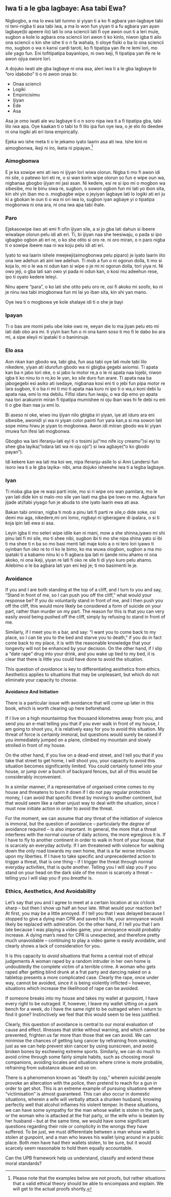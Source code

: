 ## Iwa ti a le gba lagbaye: Asa tabi Ewa?

Nigbogbo, a ma lo ewa lati tunmo si yiyan ti a ko fi agbara yan-lagbaye tabi ni teni-nigba ti asa tabi iwa, a ma lo won fun yiyan ti a fu agbara yan ayan lagbaye(bi apeere ilo) lati lo ona sciencii lati fi oye awon oun ti a leri mule, sugbon a kole lo agbara ona sciencii lori awon ti ko kinlo, niwon igba ti ailo ona sciencii o kin she ishe ti o n fa wahala, ti oloye fisiki o ba lo ona sciencii mo, sugbon o wa n kansi cardi taroti, ko fi tipatipa yan ife re lemi lori, mo sile yago fun. Eni tofitipatipa bayanlopo, ni owo keji, fi tipatipa yan ife re le awon ojiya owore lori.

A dojuko iwati ale gba lagbaye ni ona asa, aleri iwa ti a le gba lagbaye bi “oro idabobo” ti o ni awon onaa bi:

- Onaa sciencii
- Logiki
- Empiricisimu
- Ijiyan
- Ede
- Asa

Asa je omo iwati ale wu lagbaye ti o n soro nipa iwa ti a fi tipatipa gba, tabi lilo iwa apa. Oye kaakan ti o tabi to fi lilo ipa fun oye iwa, o je elo ilo deedee ni ona logiki ati eri lona empirically.

Ejeka wo ishe meta ti o le jekamo iyato laarin asa ati iwa. Ishe kini ni aimogbonwa, ikeji ni iro, iketa ni pipayan.[^9]

### Aimogbonwa

E je ka sowipe emi ati iwo ni ijiyan lori wiwa olorun. Nigba ti mo fi awon idi mi sile, o patewo lori eti re,  o si wan korin wipe olorun so fun e wipe oun wa, nigbanaa gbogbo ijiyan mi jasi asan. Ni kedere, esi re si ipo mi o mogbon wa sibesibe, mo le binu siwa re, sugbon, o sowon  ogbon fun mi lati yo ibon sita, kin shi yin iban mo o. mogbagbe wipe o jeyiyan lagbaye lati lo logiki ati eri ju ki a gbokan le oun ti o wa ni ori iwa lo, sugbon iyan agbaye yi o tipatipa mogbonwa ni ona ara, ni ona iwa apa tabi ihale.

### Paro

Ejekasowipe iiwo ati emi fi ofin ijiyan sile, a si jo gba lati dahun si ibeere wiwalaye olorun pelu idi ati eri. Ti, bi ijiyan naa she teesiwaju, o pada si ipo igbagbo ogbon ati eri re, o ko she otito si oro re. ni oro miran, o n paro nigba ti o sowipe ibeere naa ni wa koju pelu idi ati eri.

Iyato to wa laarin ishele meejeeji(aimogbonwa pelu piparo) je iyato laarin iito ona iwe adehun ati aini iwe adehun. Ti mob a fun o ni ogorun dolla, ti mo si koja lo, mi o le wa ni odun kan si wipe o je mi ni ogorun dolla, tori yiya ni. Ni owo jeji, o gba lati san owo yi pada ni odun kan, o kosi mu adeehun rese, ipo ti oyato kedere leleyi.

Ninu apere “para”, o ko lati she otito pelu oro re, osi fi akoko mi soofo, ko ni je ninu iwa tabi imogbonwa fun mi lai yo iban sita, kin shi yan mano.

Oye iwa ti o mogbowa ye kole shalaye idi ti o she je bayi

### Ipayan

Ti o bas are momi pelu obe loke owo re, eeyan die lo ma jiyan pelu eto mi lati dab obo ara mi. ti yiyin ban fun o ni ona kann soso ti mo fi le dabo bo ara mi, a sipe eleyii ni ipataki ti o banininuje.

### Elo asa

Aon nkan kan gbodo wa, tabi gba, fun asa tabi oye lati mule tabi lilo nikedere, yiyan ati idurofun gbodo wa ni gbigba gegebi axiomsi. Ti apata kan ba n jabo lori oke, o si jabo lu motor re,a o le ni apata naa lojebi, niwon igba ti ko ninu to n ro,ko le yan, ko sile duro fun arare. Ti apata naa ba jabogegebi esi asiko ati isedaye, nigbanaa kosi eni ti o jebi fun pipa motor re lara sugbon, ti o ba ri mi ti mo ti apata naa kuro ni ipo ti o wa,o koni debi lu apata naa, emi lo ma debilu. Fifisi idaru fun iwaju, o wa dip emo yo apata naa tori arakunrin miran fi tipatipa mumishee ni oju iban was hi fe debi ru eni ti o gbe iban naa ju emi lo.

Bi aseso ni oke, wiwo inu ijiyan nilo gbigba iri yiyan, iye ati iduro ara eni sibesibe, awonidi yi wa ni yiyan color painti fun yara kan,a si ma sowon lati sope mimu hiwu je yiyan to mogbonwa. Awon idi miiran gbodo wa ki yiyan imuwa fun ifesi lati mogbonwa.

Gbogbo wa lani iferanju-lati eyi ti o tosimi ju(“mo nife icy creamu”)si eyi to shee gba layika(“odara lati wa ni oju ojo”) si iwa agbaye(“o ko gbodo payan”).

Idi kekere kan wa lati ma koi we, nipa iferanju-asile lo si Ann Landersi fun isoro iwa ti a le gba layika- nibi, ama dojuko isheeshe iwa ti a legba lagbaye.

### Iyan

Ti moba gba ipe re wasi parti irole, mo si ri wipe oro wan pamilara, mo le yan lati dide kin si malo-mo sile yan laati ma gba ipe lowo re mo. Agbara fun jijade ati/tabi yiyago fun je abuda to she iyato laarin ewa ati asa.

Bakan tabi omiran, nigba ti mob a pinu lati fi parti re sile,o dide soke, osi demi mo aga, nikedere,mi oni lomo, nigbayi ni igberagare di ipalara, o si ti koja ipin lati ewa si asa.

Leyin igba ti mo seleri wipe idile kan ni mani, mow a she shinna,iyawo mi shi pinu lati fi mi sile, mo ti shee nibi, sugbon ibi ti mo she nipa shina yato si ibi ti ma shee ti n ba so mo basi menti lati maje kolo a o ni lero lori iyawo ti oyinban fun oko re to ri ko le bimo, ko ma wuwa ologbon, sugbon a ma mo ipataki ti a kabamo ninu ki o fi agbara ipa lati ni ijande ninu ahamo ni ona akoko, ni ona ikeji, yiyan re lati fi oko re sile ti di yiyo kuro pelu ahamo. Ailebimo o le ba agbara lati yan eni keji je; ti mo basimenti le je.

### Avoidance

If you and I are both standing at the top of a cliff, and I turn to you and say, “Stand in front of me, so I can push you off the cliff,” what would your response be? If you do voluntarily stand in front of me, and I then push you off the cliff, this would more likely be considered a form of suicide on your part, rather than murder on my part. The reason for this is that you can very easily *avoid* being pushed off the cliff, simply by refusing to stand in front of me.

Similarly, if I meet you in a bar, and say: “I want you to come back to my place, so I can tie you to the bed and starve you to death,” if you do in fact come back to my place, it is with the reasonable knowledge that your longevity will not be enhanced by your decision. On the other hand, if I slip a “date rape” drug into your drink, and you wake up tied to my bed, it is clear that there is little you could have done to avoid the situation.

This question of *avoidance* is key to differentiating aesthetics from ethics. Aesthetics applies to situations that may be unpleasant, but which do not eliminate your capacity to choose.

#### Avoidance And Initiation

There is a particular issue with avoidance that will come up later in this book, which is worth clearing up here beforehand.

If I live on a high mountaintop five thousand kilometres away from you, and send you an e-mail telling you that if you ever walk in front of my house, I am going to shoot you, it is relatively easy for you to avoid this situation. My threat of force is certainly immoral, but questions would surely be raised if you immediately jumped on a plane, climbed my mountain and slowly strolled in front of my house.

On the other hand, if you live on a dead-end street, and I tell you that if you take that street to get home, I will shoot you, your capacity to avoid this situation becomes significantly limited. You could certainly tunnel into your house, or jump over a bunch of backyard fences, but all of this would be considerably inconvenient.

In a similar manner, if a representative of organised crime comes to my house and threatens to burn it down if I do not pay regular protection money, I can avoid that specific threat by moving to another continent, but that would seem like a rather unjust way to deal with the situation, since I must now initiate action in order to avoid the threat.

For the moment, we can assume that *any* threat of the initiation of violence is immoral, but the question of avoidance – particularly the *degree* of avoidance required – is also important. In general, the more that a threat interferes with the normal course of daily actions, the more egregious it is. If I have to fly to another continent in order to walk in front of your house, that is scarcely an everyday activity. If I am threatened with violence for walking down the only road towards my own home, that is a far worse intrusion upon my liberties. If I have to take specific and unprecedented action to trigger a threat, that is one thing – if I trigger the threat through normal everyday activities, that is quite another. Telling you I will slap you if you stand on your head on the dark side of the moon is scarcely a threat – telling you I will slap you if you *breathe* is.

### Ethics, Aesthetics, And Avoidability

Let’s say that you and I agree to meet at a certain location at six o’clock sharp – but then I show up half an hour late. What would your reaction be? At first, you may be a little annoyed. If I tell you that I was delayed because I stopped to give a dying man CPR and saved his life, your annoyance would likely be replaced with admiration. On the other hand, if I tell you that I am late because I was playing a video game, your annoyance would probably increase. A dying man’s need for CPR is unexpected, and therefore pretty much unavoidable – continuing to play a video game is easily avoidable, and clearly shows a lack of consideration for you.

It is this capacity to *avoid* situations that forms a central root of ethical judgements A woman raped by a random intruder in her own home is undoubtedly the complete victim of a terrible crime. A woman who gets raped after getting blind drunk at a frat party and dancing naked on a tabletop presents a more complicated case. Clearly the rape, once under way, cannot be avoided, since it is being violently inflicted – however, situations which increase the likelihood of rape can be avoided.

If someone breaks into my house and takes my wallet at gunpoint, I have every right to be outraged. If, however, I leave my wallet sitting on a park bench for a week, do I have the same right to be outraged when I return to find it gone? Instinctively we feel that this would seem to be less justified.

Clearly, this question of avoidance is central to our moral evaluation of cause and effect. Illnesses that strike without warning, and which cannot be prevented, frighten us far more than those that we can avoid. We can minimise the chances of getting lung cancer by refraining from smoking, just as we can help prevent skin cancer by using sunscreen, and avoid broken bones by eschewing extreme sports. Similarly, we can do much to avoid crime through some fairly simple habits, such as choosing moral companions, avoiding locales and situations where crime is more probable, refraining from substance abuse and so on.

There is a phenomenon known as “death by cop,” wherein suicidal people provoke an altercation with the police, then pretend to reach for a gun in order to get shot. This is an extreme example of pursuing situations where “victimisation” is almost guaranteed. This can also occur in domestic situations, wherein a wife will verbally attack a drunken husband, knowing perfectly well that alcohol inflames his violent temper. In these situations, we can have some sympathy for the man whose wallet is stolen in the park, or the woman who is attacked at the frat party, or the wife who is beaten by her husband – but at the same time, we would have some significant questions regarding their role or complicity in the wrongs they have suffered. To be just, we must differentiate between a man whose wallet is stolen at gunpoint, and a man who leaves his wallet lying around in a public place. Both men have had their wallets stolen, to be sure, but it would scarcely seem reasonable to hold them equally accountable.

Can the UPB framework help us understand, classify and extend these moral standards?

[^9]: Please note that the examples below are not proofs, but rather situations that a valid ethical theory should be able to encompass and explain. We will get to the actual proofs shortly.

